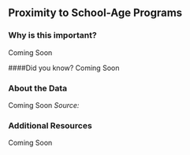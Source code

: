 ## Proximity to School-Age Programs


### Why is this important?
Coming Soon

####Did you know?
Coming Soon

### About the Data 

Coming Soon
_Source:_

### Additional Resources
Coming Soon